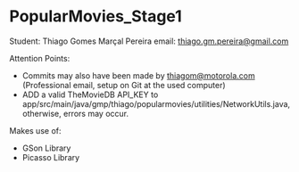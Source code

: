 # PopularMovies_Stage1

Student: Thiago Gomes Marçal Pereira
email: thiago.gm.pereira@gmail.com

Attention Points:
- Commits may also have been made by thiagom@motorola.com (Professional email, setup on Git at the used computer)
- ADD a valid TheMovieDB API_KEY to app/src/main/java/gmp/thiago/popularmovies/utilities/NetworkUtils.java, otherwise, errors may occur.

Makes use of:
- GSon Library
- Picasso Library